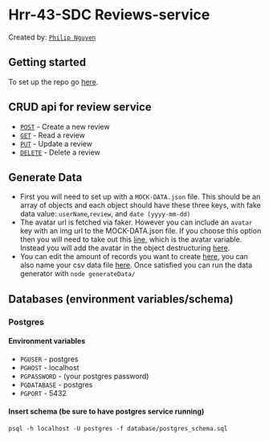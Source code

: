 # Hrr-43-SDC Reviews-service

Created by: [`Philip Nguyen`](https://www.linkedin.com/in/philip-nguyen-333963196/)

## Getting started

To set up the repo go [here](REVIEWS-SERVICE.md).

## CRUD api for review service

* [`POST`](server/app.js#L27-#35) - Create a new review
* [`GET`](server/app.js#L37-#45) - Read a review
* [`PUT`](server/app.js#L47-#55) - Update a review
* [`DELETE`](server/app.js#L57-#65) - Delete a review

## Generate Data

* First you will need to set up with a `MOCK-DATA.json` file. This should be an array of objects and each object should have these three keys, with fake data value: `userName`,`review`, and `date (yyyy-mm-dd)`
* The avatar url is fetched via faker. However you can include an `avatar` key with an img url to the MOCK-DATA.json file. If you choose this option then you will need to take out this [line](generateData/index.js#L27), which is the avatar variable. Instead you will add the avatar in the object destructuring [here](generateData/index.js#L24-26).
* You can edit the amount of records you want to create [here](generateData/index.js#L13-14), you can also name your csv data file [here](generateData/index.js#L6). Once satisfied you can run the data generator with `node generateData/`

## Databases (environment variables/schema)

### Postgres

#### Environment variables

* `PGUSER` - postgres
* `PGHOST` - localhost
* `PGPASSWORD` - (your postgres password)
* `PGDATABASE` - postgres
* `PGPORT` - 5432

#### Insert schema (be sure to have postgres service running)

`psql -h localhost -U postgres -f database/postgres_schema.sql`
